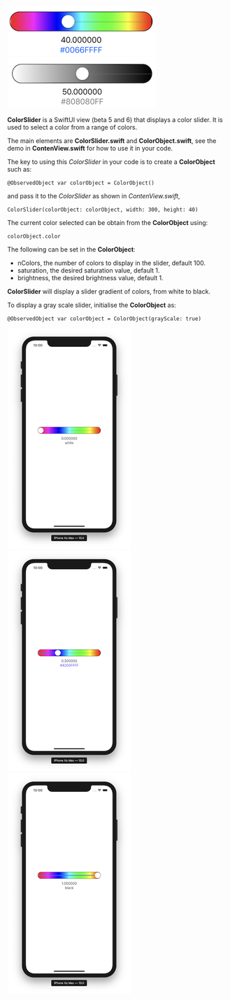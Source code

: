 
![im01](image01.png)  ![im01](image02.png) 

**ColorSlider** is a SwiftUI view (beta 5 and 6) that displays a color slider.
It is used to select a color from a range of colors.

The main elements are **ColorSlider.swift** and **ColorObject.swift**, see the demo in **ContenView.swift** for how to use it in your code.

The key to using this *ColorSlider* in your code is to create a **ColorObject** such as:

    @ObservedObject var colorObject = ColorObject()

and pass it to the *ColorSlider* as shown in *ContenView.swift*,

    ColorSlider(colorObject: colorObject, width: 300, height: 40)
    
The current color selected can be obtain from the **ColorObject** using:
    
    colorObject.color
    
The following can be set in the **ColorObject**:

- nColors, the number of colors to display in the slider, default 100.
- saturation, the desired saturation value, default 1.
- brightness, the desired brightness value, default 1.

**ColorSlider** will display a slider gradient of colors, from white to black.

To display a gray scale slider, initialise the  **ColorObject** as:

    @ObservedObject var colorObject = ColorObject(grayScale: true)

![im1](image1.png) ![im2](image2.png) ![im3](image3.png)


